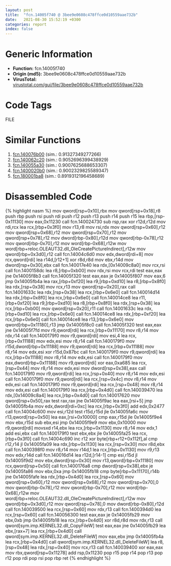 ```yaml
---
layout: post
title:  "fcn.14005f740 @ 3bee9e0608c478ffce0d10559aae732b"
date:   2021-08-30 15:52:19 +0300
categories: report
index: false
---
```


# Generic Information
- **Function:** fcn.14005f740
- **Origin (md5):** 3bee9e0608c478ffce0d10559aae732b
- **VirusTotal:** [virustotal.com/gui/file/3bee9e0608c478ffce0d10559aae732b][virustotal_ref]

# Code Tags
<span class="tag" id="FILE">FILE</span>


# Similar Functions

1. [fcn.140076b00][similar_1_ref] (sim.: 0.91327349277266)
2. [fcn.140062c20][similar_2_ref] (sim.: 0.9052696399438929)
3. [fcn.140055a30][similar_3_ref] (sim.: 0.9007625688653307)
4. [fcn.1400020b0][similar_4_ref] (sim.: 0.9002329825589347)
5. [fcn.180001ba8][similar_5_ref] (sim.: 0.8919312196458689)


# Disassembled Code

{% highlight nasm %}
mov qword[rsp+0x10],rbx
mov qword[rsp+0x18],r8
push rbp
push rsi
push rdi
push r12
push r13
push r14
push r15
lea rbp,[rsp-0x11130]
mov eax,0x11230
call fcn.140024730
sub rsp,rax
xor r12d,r12d
mov rdi,rcx
lea rcx,[rbp+0x3f0]
mov r13,r8
mov rsi,rdx
mov qword[rsp+0x60],r12
mov qword[rsp+0x68],r12
mov qword[rsp+0x70],r12
mov qword[rsp+0x78],r12
mov dword[rbp-0x80],r12d
mov qword[rbp-0x78],r12
mov qword[rbp-0x70],r12
mov word[rbp-0x68],r12w
mov word[rbp+reloc.OLEAUT32.dll_OleCreatePictureIndirect],r12w
mov qword[rbp+0x3d0],r12
call fcn.14004c6d0
mov edx,dword[rdi+8]
mov rcx,qword[rdi]
lea r14d,[r12+1]
xor r8d,r8d
mov ebx,r14d
mov dword[rsp+0x30],ebx
call fcn.140017e40
lea rdx,[0x14009c8a0]
mov rcx,rsi
call fcn.1400158dc
lea r8,[rbp+0xb00]
mov rdx,rsi
mov rcx,rdi
test eax,eax
jne 0x14005f8b3
call fcn.14005f320
test eax,eax
je 0x14005f807
mov eax,6
jmp 0x14005fb4a
lea rax,[rbp+0xf20]
lea r9,[rbp+0xd10]
lea r8,[rbp+0x8f0]
lea rdx,[rsp+0x38]
mov rcx,r13
mov qword[rsp+0x20],rax
call fcn.14001633c
lea rdx,[rsp+0x38]
lea rcx,[rbp+0x6e0]
call fcn.140014d14
lea rdx,[rbp+0x8f0]
lea rcx,[rbp+0x6e0]
call fcn.140014ce8
lea r11,[rbp+0xf20]
lea r9,[rbp+0xd10]
lea r8,[rbp+0x8f0]
lea rdx,[rsp+0x38]
lea rcx,[rbp+0xb00]
mov qword[rsp+0x20],r11
call fcn.14001633c
lea rdx,[rbp+0xd10]
lea rcx,[rbp+0x6e0]
call fcn.140014ce8
lea rdx,[rbp+0xf20]
lea rcx,[rbp+0x6e0]
call fcn.140014ce8
lea r13,[rbp+0x6e0]
mov qword[rbp+0x11180],r13
jmp 0x14005f8c0
call fcn.14005f320
test eax,eax
jne 0x14005f7fd
mov r9,qword[rdi]
lea rcx,[rbp+0x11170]
mov r8,r14
mov rdx,r14
call fcn.1400179f0
mov r9,qword[rdi]
mov esi,4
lea rcx,[rbp+0x11188]
mov edx,esi
mov r8,r14
call fcn.1400179f0
mov r15d,dword[rbp+0x11188]
mov r9,qword[rdi]
lea rcx,[rbp+0x11188]
mov r8,r14
mov edx,esi
xor r15d,0x87bc
call fcn.1400179f0
mov r9,qword[rdi]
lea rcx,[rbp+0x11188]
mov r8,r14
mov edx,esi
call fcn.1400179f0
mov eax,dword[rbp+0x11188]
mov r9,qword[rdi]
xor eax,0xa685
lea rcx,[rsp+0x44]
mov r8,r14
mov edx,esi
mov dword[rsp+0x38],eax
call fcn.1400179f0
mov r9,qword[rdi]
lea rcx,[rsp+0x40]
mov r8,r14
mov edx,esi
call fcn.1400179f0
mov r9,qword[rdi]
lea rcx,[rsp+0x4c]
mov r8,r14
mov edx,esi
call fcn.1400179f0
mov r9,qword[rdi]
lea rcx,[rsp+0x48]
mov r8,r14
mov edx,esi
call fcn.1400179f0
lea rcx,[rbp+0x4d0]
call fcn.140039470
lea rdx,[0x14009c8a4]
lea rcx,[rbp+0x4d0]
call fcn.140017620
mov qword[rsp+0x50],rax
test rax,rax
jne 0x14005f9ac
lea eax,[rsi+5]
jmp 0x14005fb4a
mov edx,dword[rdi+0xc]
lea rcx,[rbp+0x3f0]
add edx,0x2477
call fcn.14004c600
mov esi,r12d
test r15d,r15d
jle 0x14005fa6c
mov r13,qword[rsp+0x50]
lea eax,[rsi+0x10000]
cmp eax,r15d
jle 0x14005f9e4
mov ebx,r15d
sub ebx,esi
jmp 0x14005f9e9
mov ebx,0x10000
mov r9,qword[rdi]
movsxd r14,ebx
lea rcx,[rbp+0x1130]
mov r8,r14
mov edx,1
add esi,ebx
call fcn.1400179f0
test ebx,ebx
jle 0x14005fa25
lea rcx,[rbp+0x3f0]
call fcn.14004c690
inc r12
xor byte[rbp+r12+0x112f],al
cmp r12,r14
jl 0x14005fa09
lea rdx,[rbp+0x1130]
lea rcx,[rsp+0x30]
mov r8d,ebx
call fcn.1400398f0
mov r8,r14
mov r14d,1
lea rcx,[rbp+0x1130]
mov r9,r13
mov edx,r14d
call fcn.140016d14
lea r12d,[r14-1]
cmp esi,r15d
jl 0x14005f9d2
mov ebx,dword[rsp+0x30]
mov r13,qword[rbp+0x11180]
mov rcx,qword[rsp+0x50]
call fcn.1400176a8
cmp dword[rsp+0x38],ebx
je 0x14005fa86
mov ebx,0xa
jmp 0x14005fb18
cmp byte[rbp+0x11170],r14b
jne 0x14005fafe
lea rdx,[rbp+0x4d0]
lea rcx,[rsp+0x60]
mov qword[rsp+0x60],r12
mov qword[rsp+0x68],r12
mov qword[rsp+0x70],0
mov qword[rbp-0x78],r12
mov qword[rbp-0x70],r12
mov word[rbp-0x68],r12w
mov word[rbp+reloc.OLEAUT32.dll_OleCreatePictureIndirect],r12w
mov qword[rbp+0x3d0],r12
mov qword[rsp+0x78],0
mov dword[rbp-0x80],r12d
call fcn.140039500
lea rcx,[rsp+0x60]
mov rdx,r13
call fcn.1400394d0
lea rcx,[rsp+0x60]
call fcn.140056300
test eax,eax
je 0x14005fb29
mov ebx,0xb
jmp 0x14005fb18
lea rcx,[rbp+0x4d0]
xor r8d,r8d
mov rdx,r13
call qword[sym.imp.KERNEL32.dll_CopyFileW]
test eax,eax
jne 0x14005fb29
lea ebx,[rax+7]
lea rcx,[rbp+0x4d0]
call qword[sym.imp.KERNEL32.dll_DeleteFileW]
mov eax,ebx
jmp 0x14005fb4a
lea rcx,[rbp+0x4d0]
call qword[sym.imp.KERNEL32.dll_DeleteFileW]
lea r8,[rsp+0x48]
lea rdx,[rsp+0x40]
mov rcx,r13
call fcn.140039400
xor eax,eax
mov rbx,qword[rsp+0x11278]
add rsp,0x11230
pop r15
pop r14
pop r13
pop r12
pop rdi
pop rsi
pop rbp
ret
{% endhighlight %}


[similar_1_ref]: /report/fcn.140076b00@3bee9e0608c478ffce0d10559aae732b
[similar_2_ref]: /report/fcn.140062c20@3bee9e0608c478ffce0d10559aae732b
[similar_3_ref]: /report/fcn.140055a30@3bee9e0608c478ffce0d10559aae732b
[similar_4_ref]: /report/fcn.1400020b0@3bee9e0608c478ffce0d10559aae732b
[similar_5_ref]: /report/fcn.180001ba8@7dc44f7522d53d03c7b1f4335f6d2a15
[virustotal_ref]: https://www.virustotal.com/gui/file/3bee9e0608c478ffce0d10559aae732b